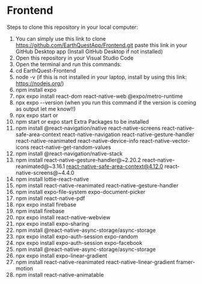 # Frontend

Steps to clone this repository in your local computer:
1. You can simply use this link to clone https://github.com/EarthQuestApp/Frontend.git paste this link in your GitHub Desktop app (Install GitHub Desktop if not installed)
2. Open this repository in your Visual Studio Code
3. Open the terminal and run this commands:
4. cd EarthQuest-Frontend
5. node -v (if this is not installed in your laptop, install by using this link: https://nodejs.org/)
6. npm install expo
7. npx expo install react-dom react-native-web @expo/metro-runtime
8. npx expo --version (when you run this command if the version is coming as output let me know!!)
9. npx expo start or
10. npm start or expo start
Extra Packages to be installed
11. npm install @react-navigation/native react-native-screens react-native-safe-area-context react-native-navigation react-native-gesture-handler react-native-reanimated react-native-device-info react-native-vector-icons react-native-get-random-values
12. npm install @react-navigation/native-stack
13. npm install react-native-gesture-handler@~2.20.2 react-native-reanimated@~3.16.1 react-native-safe-area-context@4.12.0 react-native-screens@~4.4.0
14. npm install lottie-react-native
15. npm install react-native-reanimated react-native-gesture-handler
16. npm install expo-file-system expo-document-picker
17. npm install react-native-pdf
18. npx expo install firebase
19. npm install firebase
20. npx expo install react-native-webview
21. npx expo install expo-sharing
22. npm install @react-native-async-storage/async-storage
23. npx expo install expo-auth-session expo-random
24. npx expo install expo-auth-session expo-facebook
25. npm install @react-native-async-storage/async-storage
26. npx expo install expo-linear-gradient
27. npm install react-native-reanimated react-native-linear-gradient framer-motion
28. npm install react-native-animatable
